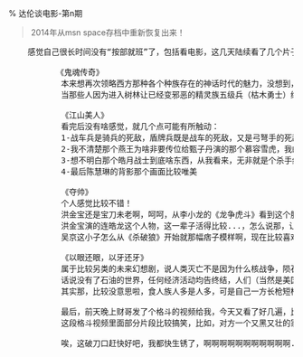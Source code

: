 % 达伦谈电影-第n期

> 2014年从msn space存档中重新恢复出来！



<pre>
	感觉自己很长时间没有“按部就班”了，包括看电影，这几天陆续看了几个片子，谈谈感想吧！
	
          《鬼魂传奇》
           本来想再次领略西方那种各个种族存在的神话时代的魅力，没想到，就三个不死族的三级兵就凑了一部戏，唉，实在是没劲！(什么？你不知道不死族三级兵是啥，那你一定不玩英雄无敌，英雄无敌三里面，不死族三级兵是鬼魂，不过，电影里面的比较接近新的英雄无敌五中的鬼魂)
           当那些人因为进入树林让已经变邪恶的精灵族五级兵（枯木勇士）给缠死之后，这帮小子居然手足无措了，可能是旁观者清，呵呵，我一直替他们焦急，放一把火把那篇森林烧了不就结了嘛，唉～，悲哀，哈哈
 
           《江山美人》
           看完后没有啥感觉，就几个点可能有所触动：
           1-战车兵是骑兵的死敌，盾牌兵既是战车的死敌，又是弓弩手的死敌；
           2-我不清楚那个燕王为啥非要传位给甄子丹演的那个慕容雪虎，我的看法是，纯粹个人感情影响了他的判断！“虎哥哥”虽然是从小跟他争战沙场，可是纯粹属于有勇无谋的那种，做做前锋还行，让他统帅三军？我看还是得了吧，否则兄弟们死的会很冤枉的。反而燕王那个侄子比较合适一些，不过人品有问题，呵呵
           3-想不明白那个皓月战士到底啥东西，从我看来，无非就是个杀手组织，可居然招致十国联手来灭他们，难道他们也行军打仗？那还不如立国那，搞什么组织啊
           4-最后陈慧琳的背影那个画面比较唯美
 
           《夺帅》
           个人感觉比较不错！
           洪金宝还是宝刀未老啊，呵呵，从李小龙的《龙争虎斗》看到这个胖子，到现在，胖子的动作依然虎虎生风，佩服佩服啊，呵呵
           洪金宝演的连皓龙这个人物，这一辈子活得比较...，怎么说那，让人看了感慨良多，年轻时候是为了口饭吃才走黑道，可是，等不仅不愁吃穿的时候，却为了没必要的东西在争了，呵呵，没办法，荣华富贵，最后归为尘土，或许电影最后那句“顺应天命这，悲；逆天明者，死”就是为了表达这个意思？！比较唐突的感觉哦。
           吴京这小子怎么从《杀破狼》开始就那幅痞子模样啊，现在比较喜欢那种傻逼造型？！
 
           《以眼还眼，以牙还牙》
           属于比较另类的未来幻想剧，说人类灭亡不是因为什么核战争，陨石撞地球之类，而是因为地球上的石油开采完了，我看到这样的剧情的时候感觉比较搞笑，呵呵，估计是从小城市里长大的那位天才剧作家写的剧本吧，殊不知即使没有机械，人类依然可以生存，没有了汽车，不是还有马车，牛车嘛，呵呵，OK，不管这些啦，谈谈该剧其他剧情吧。
           话说没有了石油的世界，任何经济活动均告终结，人们（当然是美国的人们，呵呵）为了寻找更好的生存环境，全部涌向南方富饶之地，可没想到，大家的想法都那么的相似，导致人口太多，食物不够，人类只好为了食物开始自相残杀。就有那么少部分人，他们不去南方，选择留在了北方，所以，资源足够维持生存，可是，没有想到的是，新型的食人族早就关注这小部分人很久了，因为他们需要body作为食物嘛！然后bulabula，这群人就开始为了生存而战啦，最后不是“适者生存”的食人族胜利，而是孱弱善良的人胜利，呜呼～
           其实那，比较没意思啦，食人族人多是人多，可是自己一方长枪短枪都有，居然让人家干的那么惨，最后剧作家给了个惨胜，没劲！
 
           最后，前天晚上财哥发了个格斗的视频给我，今天又看了好几遍，比较精彩，不仅仅是克罗地亚原特种部队教官打的漂亮，背景音乐也很不错，唉，要不是有tmd刀口，我现在已经是蠢蠢欲动下楼开练了。
           这段格斗视频里面部分片段比较搞笑，比如，对方一个又黑又壮的家伙，让人家一脚两拳就开始嗷嗷直叫了，完全丧失战斗意识，这也让我想到李小龙《龙争虎斗》里面那个很壮的家伙，最后是抱着肚子趴在地上了，呵呵，看来，壮，并非胜利的决定因素，实力，才是真理，哈哈
          
           唉，这破刀口赶快好吧，我都快生锈了，啊啊啊啊啊啊啊啊啊啊啊..........
</pre>